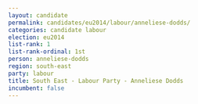 ```yaml
---
layout: candidate
permalink: candidates/eu2014/labour/anneliese-dodds/
categories: candidate labour
election: eu2014
list-rank: 1
list-rank-ordinal: 1st
person: anneliese-dodds
region: south-east
party: labour
title: South East - Labour Party - Anneliese Dodds
incumbent: false
---
```

